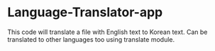 # Language-Translator-app
This code will translate a file with English text to Korean text. Can be translated to other languages too using translate module.
